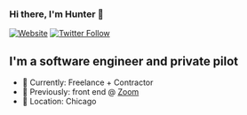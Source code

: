 ### Hi there, I'm Hunter 👋

[![Website](https://img.shields.io/website?label=iforgotyour.name&style=for-the-badge&url=https%3A%2F%2Fiforgotyour.name)](https://iforgotyour.name)
[![Twitter Follow](https://img.shields.io/twitter/follow/ghgoodreau?color=1DA1F2&logo=twitter&style=for-the-badge)](https://twitter.com/intent/user?screen_name=ghgoodreau)

## I'm a software engineer and private pilot

- 🔭 Currently: Freelance + Contractor
- 📖 Previously: front end @ [Zoom](https://zoom.us/)
- 📍 Location: Chicago

<!-- Discord Presence from https://github.com/cnrad/lanyard-profile-readme -->

<!-- [![Discord Presence](https://lanyard-profile-readme.vercel.app/api/163118061828833280)](https://discord.com/users/163118061828833280) -->

<!-- GitHub stats from  https://github.com/anuraghazra/github-readme-stats -->

<!-- Commented out until I can fix it to show private commits again. -->
<!-- <img align="left" alt="Hunter's GitHub Stats" src="https://github-readme-stats.vercel.app/api?username=ghgoodreau&show_icons=true&hide_border=true&theme=nord&count_private=true" /> -->  

[website]: https://www.iforgotyour.name/
[twitter]: https://twitter.com/ghgoodreau
[instagram]: https://instagram.com/ghgoodreau
[linkedin]: https://linkedin.com/in/ghgoodreau
